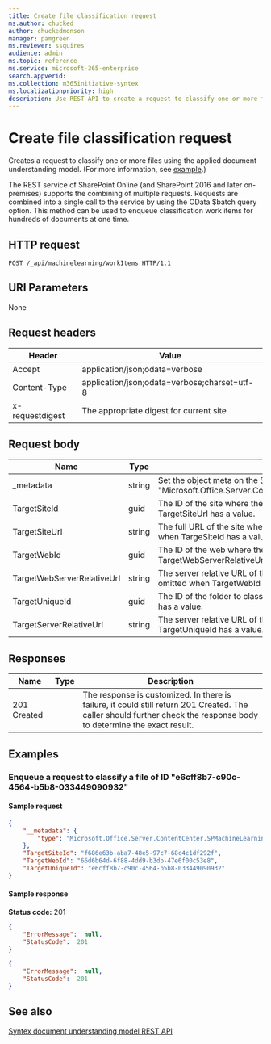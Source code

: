 ```yaml
---
title: Create file classification request
ms.author: chucked
author: chuckedmonson
manager: pamgreen
ms.reviewer: ssquires
audience: admin
ms.topic: reference
ms.service: microsoft-365-enterprise
search.appverid: 
ms.collection: m365initiative-syntex
ms.localizationpriority: high
description: Use REST API to create a request to classify one or more files using a trained document understanding model.
---
```


# Create file classification request

Creates a request to classify one or more files using the applied document understanding model. (For more information, see [example](rest-createclassificationrequest.md#examples).)

The REST service of SharePoint Online (and SharePoint 2016 and later on-premises) supports the combining of multiple requests. Requests are combined into a single call to the service by using the OData $batch query option. This method can be used to enqueue classification work items for hundreds of documents at one time.

## HTTP request

```http
POST /_api/machinelearning/workItems HTTP/1.1
```

## URI Parameters

None

## Request headers

| Header | Value |
|--------|-------|
|Accept|application/json;odata=verbose|
|Content-Type|application/json;odata=verbose;charset=utf-8|
|x-requestdigest|The appropriate digest for current site|

## Request body

|Name    |Type   |Description |
|--------|-------|------------|
|_metadata|string |Set the object meta on the SPO. Always use the value: {"type": "Microsoft.Office.Server.ContentCenter.SPMachineLearningWorkItemEntityData"}. |
|TargetSiteId|guid|The ID of the site where the file to classify is located. This can be omitted when TargetSiteUrl has a value. |
|TargetSiteUrl|string|The full URL of the site where the file to classify is located. This can be omitted when TargeSiteId has a value.|
|TargetWebId|guid|The ID of the web where the file to classify is located. This can be omitted when TargetWebServerRelativeUrl has a value. |
|TargetWebServerRelativeUrl|string|The server relative URL of the web where the file to classify is located. This can be omitted when TargetWebId has a value.  |
|TargetUniqueId|guid|The ID of the folder to classify. This can be omitted when TargetServerRelativeUrl has a value. |
|TargetServerRelativeUrl|string|The server relative URL of the file to classify is located. This can be omitted when TargetUniqueId has a value.|

## Responses

| Name   | Type  | Description|
|--------|-------|------------|
|201 Created| |The response is customized. In there is failure, it could still return 201 Created. The caller should further check the response body to determine the exact result.|

## Examples

### Enqueue a request to classify a file of ID "e6cff8b7-c90c-4564-b5b8-033449090932"

#### Sample request

```JSON
{
    "__metadata": {
        "type": "Microsoft.Office.Server.ContentCenter.SPMachineLearningWorkItemEntityData"
    },
    "TargetSiteId": "f686e63b-aba7-48e5-97c7-68c4c1df292f",
    "TargetWebId": "66d6b64d-6f88-4dd9-b3db-47e6f00c53e8",
    "TargetUniqueId": "e6cff8b7-c90c-4564-b5b8-033449090932"
}
```

#### Sample response

**Status code:** 201
```JSON
{
    "ErrorMessage":  null,
    "StatusCode":  201
}
```

```JSON
{
    "ErrorMessage":  null,
    "StatusCode":  201
}
```

## See also

[Syntex document understanding model REST API](syntex-model-rest-api.md)

